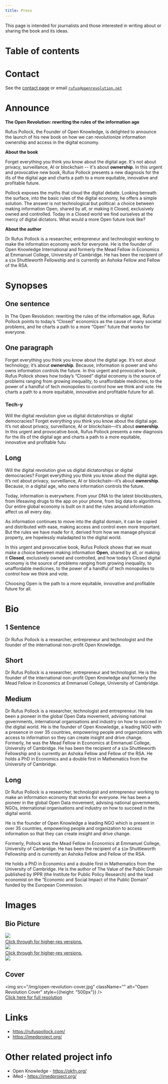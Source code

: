 ```yaml
---
title: Press
---
```


This page is intended for journalists and those interested in writing about or sharing the book and its ideas.

# Table of contents

# Contact

See the [contact page][contact] or email <a href="mailto:rufus@openrevolution.net">`rufus@openrevolution.net`</a>

[contact]: /contact/

# Announce

**The Open Revolution: rewriting the rules of the information age**

Rufus Pollock, the Founder of Open Knowledge, is delighted to announce the launch of his new book on how we can revolutionize information ownership and access in the digital economy.

**About the book**

Forget everything you think you know about the digital age. It's not about privacy, surveillance, AI or blockchain -- it's about **ownership**. In this urgent and provocative new book, Rufus Pollock presents a new diagnosis for the ills of the digital age and charts a path to a more equitable, innovative and profitable future.

Pollock exposes the myths that cloud the digital debate. Looking beneath the surface, into the basic rules of the digital economy, he offers a simple solution. The answer is not technological but political: a choice between making information Open, shared by all, or making it Closed, exclusively owned and controlled. Today in a Closed world we find ourselves at the mercy of digital dictators.  What would a more Open future look like? 

**About the author**

Dr Rufus Pollock is a researcher, entrepreneur and technologist working to make the information economy work for everyone. He is the founder of Open Knowledge International and formerly the Mead Fellow in Economics at Emmanuel College, University of Cambridge. He has been the recipient of a `$1m` Shuttleworth Fellowship and is currently an Ashoka Fellow and Fellow of the RSA.

# Synopses

## One sentence

In The Open Revolution: rewriting the rules of the information age, Rufus Pollock points to today’s “Closed” economics as the cause of many societal problems, and he charts a path to a more “Open” future that works for everyone.

## One paragraph

Forget everything you think you know about the digital age. It’s not about technology; it’s about **ownership**. Because, information is power and who owns information controls the future. In this urgent and provocative book, Rufus Pollock shows how today’s “Closed” digital economy is the source of problems ranging from growing inequality, to unaffordable medicines, to the power of a handful of tech monopolies to control how we think and vote. He charts a path to a more equitable, innovative and profitable future for all.

### Tech-y

Will the digital revolution give us digital dictatorships or digital democracies? Forget everything you think you know about the digital age. It’s not about privacy, surveillance, AI or blockchain&mdash;it’s about **ownership**. In this urgent and provocative book, Rufus Pollock presents a new diagnosis for the ills of the digital age and charts a path to a more equitable, innovative and profitable futu

## Long

Will the digital revolution give us digital dictatorships or digital democracies? Forget everything you think you know about the digital age. It’s not about privacy, surveillance, AI or blockchain&mdash;it’s about **ownership**. Because, in a digital age, who owns information controls the future.

Today, information is everywhere. From your DNA to the latest blockbusters, from lifesaving drugs to the app on your phone, from big data to algorithms. Our entire global economy is built on it and the rules around information affect us all every day.

As information continues to move into the digital domain, it can be copied and distributed with ease, making access and control even more important. But the rules we have made for it, derived from how we manage physical property, are hopelessly maladapted to the digital world.

In this urgent and provocative book, Rufus Pollock shows that we must make a choice between making information **Open**, shared by all, or making it **Closed**, exclusively owned and controlled, and how today’s Closed digital economy is the source of problems ranging from growing inequality, to unaffordable medicines, to the power of a handful of tech monopolies to control how we think and vote.

Choosing Open is the path to a more equitable, innovative and profitable future for all.


# Bio

## 1 Sentence

Dr Rufus Pollock is a researcher, entrepreneur and technologist and the founder of the international non-profit Open Knowledge.

## Short

Dr Rufus Pollock is a researcher, entrepreneur and technologist. He is the founder of the international non-profit Open Knowledge and formerly the Mead Fellow in Economics at Emmanuel College, University of Cambridge. 

## Medium

Dr Rufus Pollock is a researcher, technologist and entrepreneur. He has been a pioneer in the global Open Data movement, advising national governments, international organisations and industry on how to succeed in the digital world. He is the founder of Open Knowledge, a leading NGO with a presence in over 35 countries, empowering people and organizations with access to information so they can create insight and drive change. Formerly, he was the Mead Fellow in Economics at Emmanuel College, University of Cambridge. He has been the recipient of a `$1m` Shuttleworth Fellowship and is currently an Ashoka Fellow and Fellow of the RSA. He holds a PhD in Economics and a double first in Mathematics from the University of Cambridge.

## Long

Dr Rufus Pollock is a researcher, technologist and entrepreneur working to make an information economy that works for everyone. He has been a pioneer in the global Open Data movement, advising national governments, NGOs, international organisations and industry on how to succeed in the digital world.

He is the founder of Open Knowledge a leading NGO which is present in over 35 countries, empowering people and organization to access information so that they can create insight and drive change. 

Formerly, Pollock was the Mead Fellow in Economics at Emmanuel College, University of Cambridge. He has been the recipient of a `$1m` Shuttleworth Fellowship and is currently an Ashoka Fellow and Fellow of the RSA.

He holds a PhD in Economics and a double first in Mathematics from the University of Cambridge. He is the author of The Value of the Public Domain published by IPPR (the Institute for Public Policy Research) and the lead economist on the “Economic and Social Impact of the Public Domain” funded by the European Commission.


# Images

## Bio Picture

<div className="img-holder">
  <img src="https://rufuspollock.com/images/Rufus_Pollock_square.jpeg" />
  <a href="https://rufuspollock.com/images/rufuspollock-high-res.jpg" >
  <br/>
  Click through for higher-res versions.
  </a>
</div>

<div className="img-holder">
  <img src="https://rufuspollock.com/images/19933597778_bc072d208f.jpg"/><br />
  <a href="https://rufuspollock.com/images/rufuspollock-high-res02.jpg" >Click through for higher-res versions.</a>
</div>

<div className="img-holder">
  <img src="https://rufuspollock.com/images/6.jpg"/>
</div>

## Cover

<img src="/img/open-revolution-cover.jpg" className="" alt="Open Revolution Cover" style={{height: "500px"}} />
<br />
<a href="/img/open-revolution-cover.jpg">Click here for full resolution</a>

# Links

* https://rufuspollock.com/
* https://imedproject.org/

# Other related project info

* Open Knowledge - https://okfn.org/
* iMed - https://imedproject.org/

